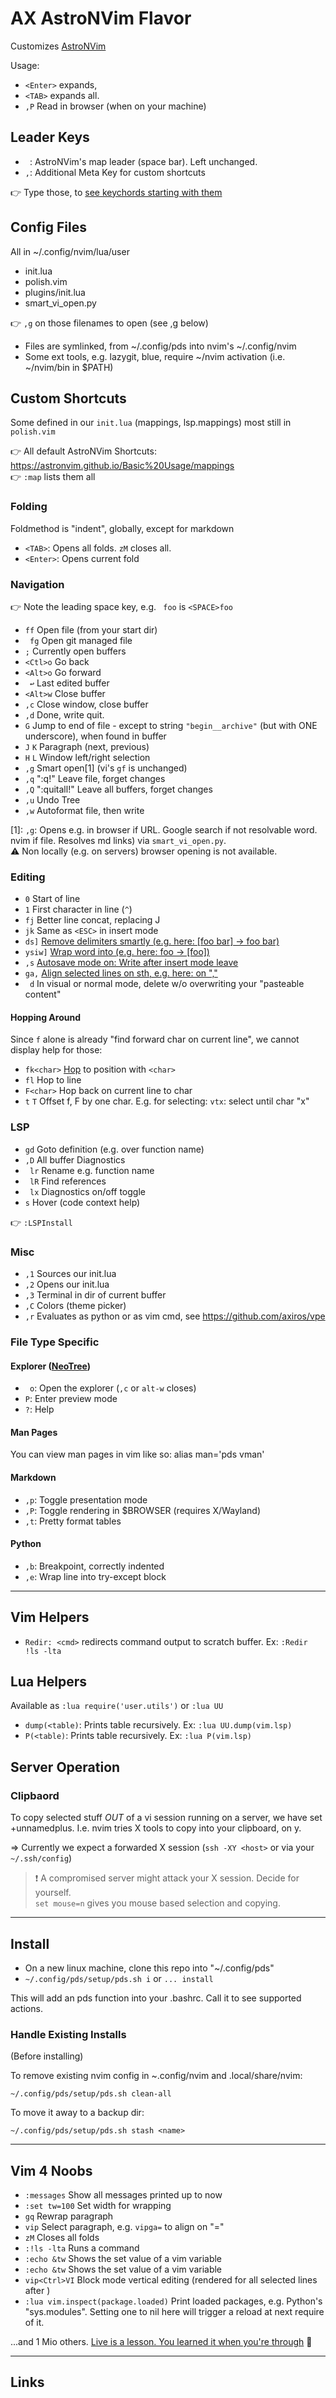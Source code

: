 # AX AstroNVim Flavor

Customizes [AstroNVim](https://github.com/AstroNvim/AstroNvim)

Usage:

- `<Enter>` expands,
- `<TAB>` expands all.
- `,P` Read in browser (when on your machine)

## Leader Keys

- ` `: AstroNVim's map leader (space bar). Left unchanged.
- `,`: Additional Meta Key for custom shortcuts

👉 Type those, to [see keychords starting with them][whichkey]

## Config Files

All in ~/.config/nvim/lua/user

- init.lua
- polish.vim
- plugins/init.lua
- smart_vi_open.py

👉 `,g` on those filenames to open (see ,g below)

- Files are symlinked, from ~/.config/pds into nvim's ~/.config/nvim
- Some ext tools, e.g. lazygit, blue, require ~/nvim activation (i.e. ~/nvim/bin in $PATH)

## Custom Shortcuts

Some defined in our `init.lua` (mappings, lsp.mappings) most still in `polish.vim`

👉 All default AstroNVim Shortcuts: https://astronvim.github.io/Basic%20Usage/mappings  
👉 `:map` lists them all



### Folding

Foldmethod is "indent", globally, except for markdown

- `<TAB>`: Opens all folds. `zM` closes all.
- `<Enter>`: Opens current fold
 
### Navigation

👉 Note the leading space key, e.g. ` foo` is `<SPACE>foo`

- `ff`       Open file (from your start dir)
- ` fg`      Open git managed file
- `;`        Currently open buffers
- `<Ctl>o`   Go back 
- `<Alt>o`   Go forward
- ` ↩️`       Last edited buffer
- `<Alt>w`   Close buffer
- `,c`       Close window, close buffer
- `,d`       Done, write quit.
- `G`        Jump to end of file - except to string `"begin__archive"` (but with ONE underscore), when found in buffer
- `J` `K`    Paragraph (next, previous)
- `H` `L`    Window left/right selection
- `,g`       Smart open[1] (vi's `gf` is unchanged)
- `,q`       ":q!" Leave file, forget changes
- `,Q`       ":quitall!" Leave all buffers, forget changes
- `,u`       Undo Tree
- `,w`       Autoformat file, then write

[1]: `,g`: Opens e.g. in browser if URL. Google search if not resolvable word. nvim if file. Resolves md links) via `smart_vi_open.py`.   
⚠️ Non locally (e.g. on servers) browser opening is not available.

### Editing

- `0`       Start of line
- `1`       First character in line (`^`)
- `fj`      Better line concat, replacing J
- `jk`      Same as `<ESC>` in insert mode
- `ds]`     [Remove delimiters smartly (e.g. here: [foo bar] -> foo bar)][vim-surround] 
- `ysiw]`   [Wrap word into (e.g. here: foo -> [foo])][vim-surround]
- `,s`      [Autosave mode on: Write after insert mode leave][autosave]
- `ga,`     [Align selected lines on sth, e.g. here: on ","][tabularize]
- ` d`      In visual or normal mode, delete w/o overwriting your "pasteable content"

#### Hopping Around

Since `f` alone is already "find forward char on current line", we cannot display help for those:

- `fk<char>` [Hop](https://github.com/phaazon/hop.nvim) to position with `<char>`
- `fl`       Hop to line
- `F<char>`  Hop back on current line to char
- `t` `T`    Offset f, F by one char. E.g. for selecting: `vtx`: select until char "x"

### LSP

- `gd`      Goto definition (e.g. over function name)
- `,D`      All buffer Diagnostics
- ` lr`     Rename e.g. function name
- ` lR`     Find references
- ` lx`     Diagnostics on/off toggle
- `s`       Hover (code context help)

👉 `:LSPInstall`

### Misc

- `,1`      Sources our init.lua
- `,2`      Opens our init.lua
- `,3`      Terminal in dir of current buffer
- `,C`      Colors (theme picker)
- `,r`      Evaluates as python or as vim cmd, see https://github.com/axiros/vpe

### File Type Specific

#### Explorer ([NeoTree][neotree])

- ` o`: Open the explorer (`,c` or `alt-w` closes)
- `P`: Enter preview mode
- `?`: Help


#### Man Pages

You can view man pages in vim like so: alias man='pds vman'

#### Markdown

- `,p`: Toggle presentation mode
- `,P`: Toggle rendering in $BROWSER (requires X/Wayland)
- `,t`: Pretty format tables

#### Python

- `,b`: Breakpoint, correctly indented
- `,e`: Wrap line into try-except block 

---

## Vim Helpers

- `Redir: <cmd>` redirects command output to scratch buffer. Ex: `:Redir !ls -lta`

## Lua Helpers

Available as `:lua require('user.utils')` or `:lua UU`

- `dump(<table)`: Prints table recursively. Ex: `:lua UU.dump(vim.lsp)`
- `P(<table)`: Prints table recursively. Ex: `:lua P(vim.lsp)`



## Server Operation

### Clipbaord

To copy selected stuff *OUT* of a vi session running on a server, we have set +unnamedplus. I.e.
nvim tries X tools to copy into your clipboard, on y.

=> Currently we expect a forwarded X session (`ssh -XY <host>` or via your `~/.ssh/config`)

> ❗ A compromised server might attack your X session. Decide for yourself.  
> `set mouse=n` gives you mouse based selection and copying.

---

## Install

- On a new linux machine, clone this repo into "~/.config/pds"
- `~/.config/pds/setup/pds.sh i` or `... install`

This will add an pds function into your .bashrc. Call it to see supported actions.

### Handle Existing Installs

(Before installing)

To remove existing nvim config in ~.config/nvim and .local/share/nvim:

`~/.config/pds/setup/pds.sh clean-all` 

To move it away to a backup dir:

`~/.config/pds/setup/pds.sh stash <name>`

---

## Vim 4 Noobs

- `:messages`    Show all messages printed up to now
- `:set tw=100`  Set width for wrapping
- `gq`           Rewrap paragraph
- `vip`          Select paragraph, e.g. `vipga=` to align on "="
- `zM`           Closes all folds
- `:!ls -lta`    Runs a command
- `:echo &tw`    Shows the set value of a vim variable 
- `:echo &tw`    Shows the set value of a vim variable 
- `vip<Ctrl>VI`  Block mode vertical editing (rendered for all selected lines after <ESC>)
- `:lua vim.inspect(package.loaded)` Print loaded packages, e.g. Python's "sys.modules".
  Setting one to nil here will trigger a reload at next require of it.

...and 1 Mio others. [Live is a lesson. You learned it when you're through][lp] 🥲

----

## Links

[vim-surround]: https://github.com/tpope/vim-surround
[autosave]: https://github.com/Pocco81/auto-save.nvim
[whichkey]: https://github.com/folke/which-key.nvim
[tabularize]: https://github.com/godlygeek/tabular
[lp]: https://www.youtube.com/watch?v=HtPL2YhK6h0&t=165s
[neotree]: https://github.com/nvim-neo-tree/neo-tree.nvim
